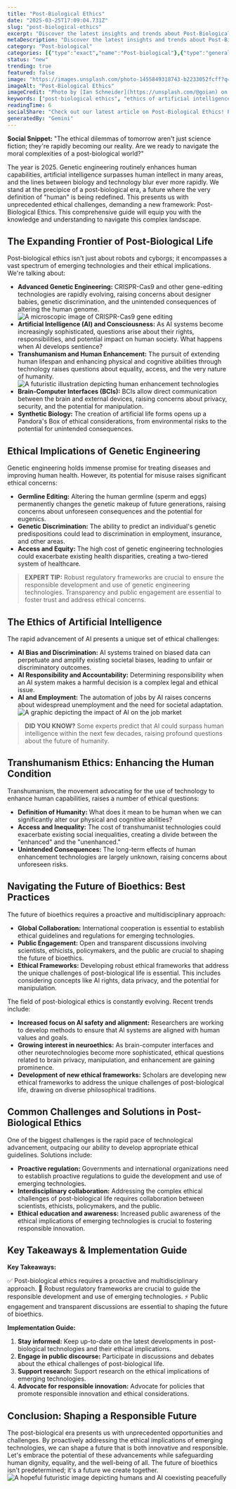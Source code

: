 ```yaml
---
title: "Post-Biological Ethics"
date: "2025-03-25T17:09:04.731Z"
slug: "post-biological-ethics"
excerpt: "Discover the latest insights and trends about Post-Biological Ethics. This comprehensive guide covers everything you need to know about Post-Biological Ethics in 2025."
metaDescription: "Discover the latest insights and trends about Post-Biological Ethics. This comprehensive guide covers everything you need to know about Post-Biological Eth..."
category: "Post-biological"
categories: [{"type":"exact","name":"Post-biological"},{"type":"general","name":"Philosophy"},{"type":"medium","name":"Bioethics"},{"type":"specific","name":"Artificial Intelligence"},{"type":"niche","name":"Moral Agency"}]
status: "new"
trending: true
featured: false
image: "https://images.unsplash.com/photo-1455849318743-b2233052fcff?q=85&w=1200&fit=max&fm=webp&auto=compress"
imageAlt: "Post-Biological Ethics"
imageCredit: "Photo by [Ian Schneider](https://unsplash.com/@goian) on Unsplash"
keywords: ["post-biological ethics", "ethics of artificial intelligence", "transhumanism ethics", "bioethics future", "post-human ethics", "ethical implications of genetic engineering", "future of bioethics", "AI ethics and morality", "post-biological life ethics", "best practices in post-biological ethics"]
readingTime: 6
socialShare: "Check out our latest article on Post-Biological Ethics! Post-Biological Ethics #post-biological ethics #ethics of artificial intelligence #transhumanism ethics"
generatedBy: "Gemini"
---
```


**Social Snippet:**  "The ethical dilemmas of tomorrow aren't just science fiction; they're rapidly becoming our reality.  Are we ready to navigate the moral complexities of a post-biological world?"

The year is 2025.  Genetic engineering routinely enhances human capabilities, artificial intelligence surpasses human intellect in many areas, and the lines between biology and technology blur ever more rapidly. We stand at the precipice of a post-biological era, a future where the very definition of "human" is being redefined. This presents us with unprecedented ethical challenges, demanding a new framework: Post-Biological Ethics.  This comprehensive guide will equip you with the knowledge and understanding to navigate this complex landscape.

##  The Expanding Frontier of Post-Biological Life

Post-biological ethics isn't just about robots and cyborgs; it encompasses a vast spectrum of emerging technologies and their ethical implications. We're talking about:

*   **Advanced Genetic Engineering:** CRISPR-Cas9 and other gene-editing technologies are rapidly evolving, raising concerns about designer babies, genetic discrimination, and the unintended consequences of altering the human genome. ![A microscopic image of CRISPR-Cas9 gene editing](https://images.unsplash.com/photo-1455849318743-b2233052fcff?q=85&w=1200&fit=max&fm=webp&auto=compress)
*   **Artificial Intelligence (AI) and Consciousness:** As AI systems become increasingly sophisticated, questions arise about their rights, responsibilities, and potential impact on human society.  What happens when AI develops sentience?
*   **Transhumanism and Human Enhancement:**  The pursuit of extending human lifespan and enhancing physical and cognitive abilities through technology raises questions about equality, access, and the very nature of humanity. ![A futuristic illustration depicting human enhancement technologies](https://images.unsplash.com/photo-1496449903678-68ddcb189a24?q=85&w=1200&fit=max&fm=webp&auto=compress)
*   **Brain-Computer Interfaces (BCIs):**  BCIs allow direct communication between the brain and external devices, raising concerns about privacy, security, and the potential for manipulation.
*   **Synthetic Biology:** The creation of artificial life forms opens up a Pandora's Box of ethical considerations, from environmental risks to the potential for unintended consequences.

##  Ethical Implications of Genetic Engineering

Genetic engineering holds immense promise for treating diseases and improving human health. However, its potential for misuse raises significant ethical concerns:

*   **Germline Editing:**  Altering the human germline (sperm and eggs) permanently changes the genetic makeup of future generations, raising concerns about unforeseen consequences and the potential for eugenics.
*   **Genetic Discrimination:**  The ability to predict an individual's genetic predispositions could lead to discrimination in employment, insurance, and other areas.
*   **Access and Equity:**  The high cost of genetic engineering technologies could exacerbate existing health disparities, creating a two-tiered system of healthcare.

> **EXPERT TIP:**  Robust regulatory frameworks are crucial to ensure the responsible development and use of genetic engineering technologies.  Transparency and public engagement are essential to foster trust and address ethical concerns.

##  The Ethics of Artificial Intelligence

The rapid advancement of AI presents a unique set of ethical challenges:

*   **AI Bias and Discrimination:** AI systems trained on biased data can perpetuate and amplify existing societal biases, leading to unfair or discriminatory outcomes.
*   **AI Responsibility and Accountability:**  Determining responsibility when an AI system makes a harmful decision is a complex legal and ethical issue.
*   **AI and Employment:**  The automation of jobs by AI raises concerns about widespread unemployment and the need for societal adaptation. ![A graphic depicting the impact of AI on the job market](https://images.unsplash.com/photo-1485115905815-74a5c9fda2f5?q=85&w=1200&fit=max&fm=webp&auto=compress)

> **DID YOU KNOW?** Some experts predict that AI could surpass human intelligence within the next few decades, raising profound questions about the future of humanity.

##  Transhumanism Ethics: Enhancing the Human Condition

Transhumanism, the movement advocating for the use of technology to enhance human capabilities, raises a number of ethical questions:

*   **Definition of Humanity:**  What does it mean to be human when we can significantly alter our physical and cognitive abilities?
*   **Access and Inequality:**  The cost of transhumanist technologies could exacerbate existing social inequalities, creating a divide between the "enhanced" and the "unenhanced."
*   **Unintended Consequences:**  The long-term effects of human enhancement technologies are largely unknown, raising concerns about unforeseen risks.

##  Navigating the Future of Bioethics: Best Practices

The future of bioethics requires a proactive and multidisciplinary approach:

*   **Global Collaboration:**  International cooperation is essential to establish ethical guidelines and regulations for emerging technologies.
*   **Public Engagement:**  Open and transparent discussions involving scientists, ethicists, policymakers, and the public are crucial to shaping the future of bioethics.
*   **Ethical Frameworks:**  Developing robust ethical frameworks that address the unique challenges of post-biological life is essential.  This includes considering concepts like AI rights, data privacy, and the potential for manipulation.



The field of post-biological ethics is constantly evolving. Recent trends include:

*   **Increased focus on AI safety and alignment:** Researchers are working to develop methods to ensure that AI systems are aligned with human values and goals.
*   **Growing interest in neuroethics:**  As brain-computer interfaces and other neurotechnologies become more sophisticated, ethical questions related to brain privacy, manipulation, and enhancement are gaining prominence.
*   **Development of new ethical frameworks:**  Scholars are developing new ethical frameworks to address the unique challenges of post-biological life, drawing on diverse philosophical traditions.

##  Common Challenges and Solutions in Post-Biological Ethics

One of the biggest challenges is the rapid pace of technological advancement, outpacing our ability to develop appropriate ethical guidelines.  Solutions include:

*   **Proactive regulation:**  Governments and international organizations need to establish proactive regulations to guide the development and use of emerging technologies.
*   **Interdisciplinary collaboration:**  Addressing the complex ethical challenges of post-biological life requires collaboration between scientists, ethicists, policymakers, and the public.
*   **Ethical education and awareness:**  Increased public awareness of the ethical implications of emerging technologies is crucial to fostering responsible innovation.

## Key Takeaways & Implementation Guide

**Key Takeaways:**

✅  Post-biological ethics requires a proactive and multidisciplinary approach.
🔑  Robust regulatory frameworks are crucial to guide the responsible development and use of emerging technologies.
⚡  Public engagement and transparent discussions are essential to shaping the future of bioethics.

**Implementation Guide:**

1. **Stay informed:** Keep up-to-date on the latest developments in post-biological technologies and their ethical implications.
2. **Engage in public discourse:** Participate in discussions and debates about the ethical challenges of post-biological life.
3. **Support research:** Support research on the ethical implications of emerging technologies.
4. **Advocate for responsible innovation:** Advocate for policies that promote responsible innovation and ethical considerations.

## Conclusion: Shaping a Responsible Future

The post-biological era presents us with unprecedented opportunities and challenges. By proactively addressing the ethical implications of emerging technologies, we can shape a future that is both innovative and responsible.  Let's embrace the potential of these advancements while safeguarding human dignity, equality, and the well-being of all.  The future of bioethics isn't predetermined; it's a future we create together. ![A hopeful futuristic image depicting humans and AI coexisting peacefully](https://images.unsplash.com/photo-1434030216411-0b793f4b4173?q=85&w=1200&fit=max&fm=webp&auto=compress)
